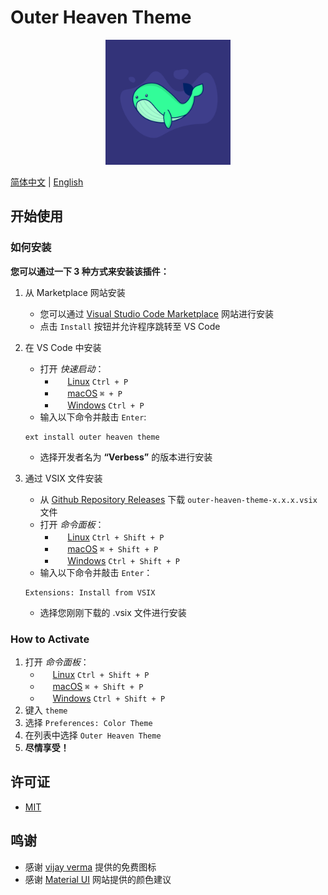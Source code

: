 # Outer Heaven Theme
<p align="center"><img width="200px" src="../images/icon.png"></p>

[简体中文](./documents/README_ZH_CN.md) | [English](../README.md)

## 开始使用
### 如何安装
**您可以通过一下 3 种方式来安装该插件：**
1. 从 Marketplace 网站安装
   - 您可以通过 [Visual Studio Code Marketplace](https://marketplace.visualstudio.com/items?itemName=Verbess.outer-heaven-theme) 网站进行安装
   - 点击 `Install` 按钮并允许程序跳转至 VS Code

2. 在 VS Code 中安装
   - 打开 *快速启动*：
     - <img src="https://www.kernel.org/theme/images/logos/favicon.png" width=16 height=16/> <a href="https://code.visualstudio.com/shortcuts/keyboard-shortcuts-linux.pdf">Linux</a> `Ctrl + P`
      - <img src="https://developer.apple.com/favicon.ico" width=16 height=16/> <a href="https://code.visualstudio.com/shortcuts/keyboard-shortcuts-macos.pdf">macOS</a> `⌘ + P`
     - <img src="https://www.microsoft.com/favicon.ico" width=16 height=16/> <a href="https://code.visualstudio.com/shortcuts/keyboard-shortcuts-windows.pdf">Windows</a> `Ctrl + P`
   - 输入以下命令并敲击 `Enter`:
    ```
    ext install outer heaven theme
    ```
   - 选择开发者名为 **“Verbess”** 的版本进行安装
3. 通过 VSIX 文件安装
   - 从 [Github Repository Releases](https://github.com/Verbess/Outer-Heaven-Theme/releases) 下载 `outer-heaven-theme-x.x.x.vsix` 文件
   - 打开 *命令面板*：
     - <img src="https://www.kernel.org/theme/images/logos/favicon.png" width=16 height=16/> <a href="https://code.visualstudio.com/shortcuts/keyboard-shortcuts-linux.pdf">Linux</a> `Ctrl + Shift + P`
      - <img src="https://developer.apple.com/favicon.ico" width=16 height=16/> <a href="https://code.visualstudio.com/shortcuts/keyboard-shortcuts-macos.pdf">macOS</a> `⌘ + Shift + P`
     - <img src="https://www.microsoft.com/favicon.ico" width=16 height=16/> <a href="https://code.visualstudio.com/shortcuts/keyboard-shortcuts-windows.pdf">Windows</a> `Ctrl + Shift + P`
   - 输入以下命令并敲击 `Enter`：
    ```
    Extensions: Install from VSIX
    ```
   - 选择您刚刚下载的 .vsix 文件进行安装

### How to Activate
1. 打开 *命令面板*：
   - <img src="https://www.kernel.org/theme/images/logos/favicon.png" width=16 height=16/> <a href="https://code.visualstudio.com/shortcuts/keyboard-shortcuts-linux.pdf">Linux</a> `Ctrl + Shift + P`
   - <img src="https://developer.apple.com/favicon.ico" width=16 height=16/> <a href="https://code.visualstudio.com/shortcuts/keyboard-shortcuts-macos.pdf">macOS</a> `⌘ + Shift + P`
   - <img src="https://www.microsoft.com/favicon.ico" width=16 height=16/> <a href="https://code.visualstudio.com/shortcuts/keyboard-shortcuts-windows.pdf">Windows</a> `Ctrl + Shift + P`
2. 键入 `theme`
3. 选择 `Preferences: Color Theme`
4. 在列表中选择 `Outer Heaven Theme`
5. **尽情享受！**

## 许可证
- [MIT](../LICENSE)

## 鸣谢
- 感谢 [vijay verma](https://vijayverma.co/?ref=illlustrations) 提供的免费图标
- 感谢 [Material UI](https://www.materialui.co/colors) 网站提供的颜色建议